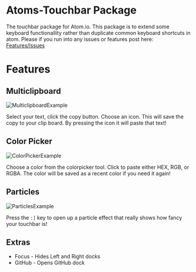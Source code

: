 # Atoms-Touchbar Package

The touchbar package for Atom.io. This package is to extend some keyboard functionallity rather than duplicate common keyboard shortcuts in atom. Please if you run into any issues or features post here: [Features/Issues](https://github.com/sean-codes/atoms-touchbar/issues)

# Features

## Multiclipboard

![MulticlipboardExample](https://github.com/sean-codes/atom-touchbar/raw/master/example_clipboard.gif)

Select your text, click the copy button. Choose an icon. This will save the copy to your clip board. By pressing the icon it will paste that text!

## Color Picker

![ColorPickerExample](https://github.com/sean-codes/atom-touchbar/blob/master/example_paint.gif?raw=true)

Choose a color from the colorpicker tool. Click to paste either HEX, RGB, or RGBA. The color will be saved as a recent color if you need it again!

## Particles

![ParticlesExample](https://github.com/sean-codes/atom-touchbar/blob/master/example_particles.gif?raw=true)

Press the `:]` key to open up a particle effect that really shows how fancy your touchbar is! 

## Extras
   * Focus - Hides Left and Right docks
   * GitHub - Opens GitHub dock
